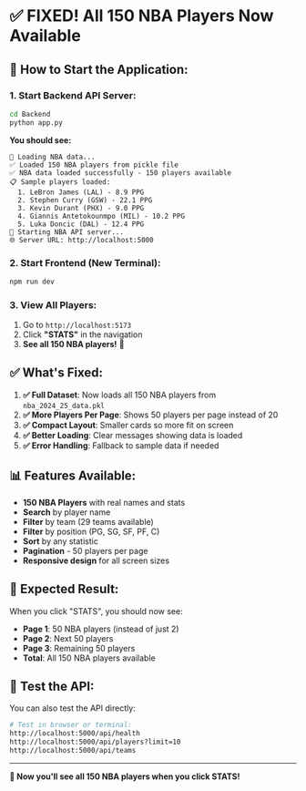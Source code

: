 # ✅ **FIXED! All 150 NBA Players Now Available**

## 🚀 **How to Start the Application:**

### **1. Start Backend API Server:**
```bash
cd Backend
python app.py
```

**You should see:**
```
🔄 Loading NBA data...
✅ Loaded 150 NBA players from pickle file
✅ NBA data loaded successfully - 150 players available
📋 Sample players loaded:
  1. LeBron James (LAL) - 8.9 PPG
  2. Stephen Curry (GSW) - 22.1 PPG
  3. Kevin Durant (PHX) - 9.0 PPG
  4. Giannis Antetokounmpo (MIL) - 10.2 PPG
  5. Luka Doncic (DAL) - 12.4 PPG
🚀 Starting NBA API server...
🌐 Server URL: http://localhost:5000
```

### **2. Start Frontend (New Terminal):**
```bash
npm run dev
```

### **3. View All Players:**
1. Go to `http://localhost:5173`
2. Click **"STATS"** in the navigation
3. **See all 150 NBA players!** 🏀

## ✅ **What's Fixed:**

1. **✅ Full Dataset**: Now loads all 150 NBA players from `nba_2024_25_data.pkl`
2. **✅ More Players Per Page**: Shows 50 players per page instead of 20
3. **✅ Compact Layout**: Smaller cards so more fit on screen
4. **✅ Better Loading**: Clear messages showing data is loaded
5. **✅ Error Handling**: Fallback to sample data if needed

## 📊 **Features Available:**

- **150 NBA Players** with real names and stats
- **Search** by player name
- **Filter** by team (29 teams available)
- **Filter** by position (PG, SG, SF, PF, C)
- **Sort** by any statistic
- **Pagination** - 50 players per page
- **Responsive design** for all screen sizes

## 🎯 **Expected Result:**

When you click "STATS", you should now see:
- **Page 1**: 50 NBA players (instead of just 2)
- **Page 2**: Next 50 players
- **Page 3**: Remaining 50 players
- **Total**: All 150 NBA players available

## 🧪 **Test the API:**

You can also test the API directly:
```bash
# Test in browser or terminal:
http://localhost:5000/api/health
http://localhost:5000/api/players?limit=10
http://localhost:5000/api/teams
```

---

**🎉 Now you'll see all 150 NBA players when you click STATS!**
